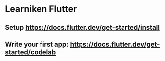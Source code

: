 # Learniken Flutter

## Setup https://docs.flutter.dev/get-started/install

## Write your first app: https://docs.flutter.dev/get-started/codelab
